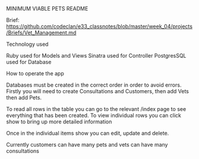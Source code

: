 MINIMUM VIABLE PETS
README

Brief: https://github.com/codeclan/e33_classnotes/blob/master/week_04/projects/Briefs/Vet_Management.md


Technology used

Ruby used for Models and Views
Sinatra used for Controller
PostgresSQL used for Database

How to operate the app

Databases must be created in the correct order in order to avoid errors. Firstly you will need to create Consultations and Customers, then add Vets then add Pets.

To read all rows in the table you can go to the relevant /index page to see everything that has been created. To view individual rows you can click show to bring up more detailed information

Once in the individual items show you can edit, update and delete.

Currently customers can have many pets and vets can have many consultations
